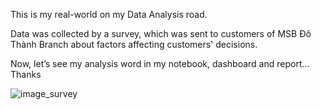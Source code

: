 
This is my real-world on my Data Analysis road. 

Data was collected by a survey, which was sent to customers of MSB Đô Thành Branch about factors affecting customers' decisions.

Now, let’s see my analysis word in my notebook, dashboard and report... Thanks





![image_survey](https://user-images.githubusercontent.com/107675385/226058866-28082def-c6f4-4074-a3a1-ff1a4c7f11e3.png)

